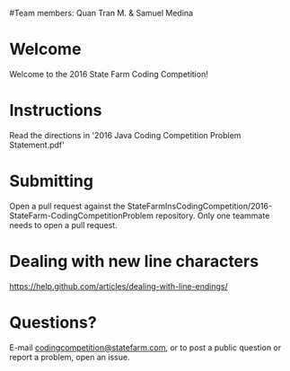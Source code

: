 #Team members:
Quan Tran M.  &  Samuel Medina
 
# Welcome
Welcome to the 2016 State Farm Coding Competition!

# Instructions
Read the directions in '2016 Java Coding Competition Problem Statement.pdf'

# Submitting
Open a pull request against the StateFarmInsCodingCompetition/2016-StateFarm-CodingCompetitionProblem repository. Only one teammate needs to open a pull request.

# Dealing with new line characters
https://help.github.com/articles/dealing-with-line-endings/

# Questions?
E-mail codingcompetition@statefarm.com, or to post a public question or report a problem, open an issue.
